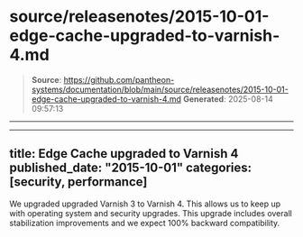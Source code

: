 # source/releasenotes/2015-10-01-edge-cache-upgraded-to-varnish-4.md

> **Source**: https://github.com/pantheon-systems/documentation/blob/main/source/releasenotes/2015-10-01-edge-cache-upgraded-to-varnish-4.md
> **Generated**: 2025-08-14 09:57:13

---

---
title: Edge Cache upgraded to Varnish 4
published_date: "2015-10-01"
categories: [security, performance]
---
We upgraded upgraded Varnish 3 to Varnish 4. This allows us to keep up with operating system and security upgrades. This upgrade includes overall stabilization improvements and we expect 100% backward compatibility.
